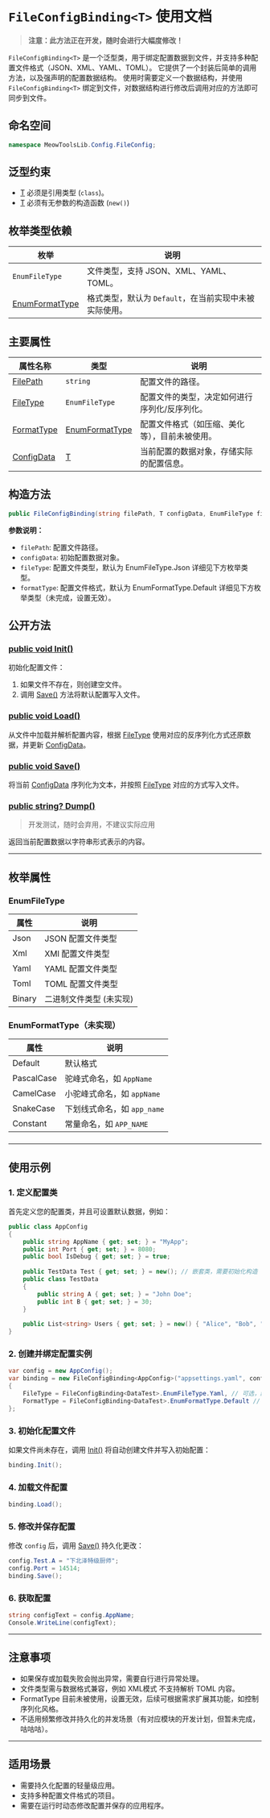 # `FileConfigBinding<T>` 使用文档

> **注意：此方法正在开发，随时会进行大幅度修改！**

`FileConfigBinding<T>` 是一个泛型类，用于绑定配置数据到文件，并支持多种配置文件格式（JSON、XML、YAML、TOML）。
它提供了一个封装后简单的调用方法，以及强声明的配置数据结构。
使用时需要定义一个数据结构，并使用 `FileConfigBinding<T>` 绑定到文件，对数据结构进行修改后调用对应的方法即可同步到文件。

## 命名空间
```csharp
namespace MeowToolsLib.Config.FileConfig;
```


## 泛型约束
- [T](file://D:\Studio\.NET\MeowToolsLib\src\MeowToolsLib.Config\FileConfig\FileConfigBinding.cs#L14-L14) 必须是引用类型 (`class`)。
- [T](file://D:\Studio\.NET\MeowToolsLib\src\MeowToolsLib.Config\FileConfig\FileConfigBinding.cs#L14-L14) 必须有无参数的构造函数 (`new()`)

## 枚举类型依赖
| 枚举 | 说明 |
|------|------|
| `EnumFileType` | 文件类型，支持 JSON、XML、YAML、TOML。 |
| [EnumFormatType](file://D:\Studio\.NET\MeowToolsLib\src\MeowToolsLib.Config\FileConfig\EnmuFormatType.cs#L2-L5) | 格式类型，默认为 `Default`，在当前实现中未被实际使用。 |

## 主要属性

| 属性名称 | 类型 | 说明 |
|----------|------|------|
| [FilePath](file://D:\Studio\.NET\MeowToolsLib\src\MeowToolsLib.Config\FileConfig\FileConfigBinding.cs#L8-L8) | `string` | 配置文件的路径。 |
| [FileType](file://D:\Studio\.NET\MeowToolsLib\src\MeowToolsLib.Config\FileConfig\FileConfigBinding.cs#L11-L11) | `EnumFileType` | 配置文件的类型，决定如何进行序列化/反序列化。 |
| [FormatType](file://D:\Studio\.NET\MeowToolsLib\src\MeowToolsLib.Config\FileConfig\FileConfigBinding.cs#L14-L14) | [EnumFormatType](file://D:\Studio\.NET\MeowToolsLib\src\MeowToolsLib.Config\FileConfig\EnmuFormatType.cs#L2-L5) | 配置文件格式（如压缩、美化等），目前未被使用。 |
| [ConfigData](file://D:\Studio\.NET\MeowToolsLib\src\MeowToolsLib.Config\FileConfig\FileConfigBinding.cs#L17-L17) | [T](file://D:\Studio\.NET\MeowToolsLib\src\MeowToolsLib.Config\FileConfig\FileConfigBinding.cs#L14-L14) | 当前配置的数据对象，存储实际的配置信息。 |

## 构造方法

```csharp
public FileConfigBinding(string filePath, T configData, EnumFileType fileType = EnumFileType.Json, EnumFormatType formatType = EnumFormatType.Default)
```

**参数说明：**
- `filePath`: 配置文件路径。
- `configData`: 初始配置数据对象。
- `fileType`: 配置文件类型，默认为 EnumFileType.Json 详细见下方枚举类型。
- `formatType`: 配置文件格式，默认为 EnumFormatType.Default 详细见下方枚举类型（未完成，设置无效）。

## 公开方法

### [public void Init()](file://D:\Studio\.NET\MeowToolsLib\src\MeowToolsLib.Config\FileConfig\FileConfigBinding.cs#L34-L44)
初始化配置文件：
1. 如果文件不存在，则创建空文件。
2. 调用 [Save()](file://D:\Studio\.NET\MeowToolsLib\src\MeowToolsLib.Config\FileConfig\FileConfigBinding.cs#L77-L97) 方法将默认配置写入文件。

### [public void Load()](file://D:\Studio\.NET\MeowToolsLib\src\MeowToolsLib.Config\FileConfig\FileConfigBinding.cs#L49-L72)
从文件中加载并解析配置内容，根据 [FileType](file://D:\Studio\.NET\MeowToolsLib\src\MeowToolsLib.Config\FileConfig\FileConfigBinding.cs#L11-L11) 使用对应的反序列化方式还原数据，并更新 [ConfigData](file://D:\Studio\.NET\MeowToolsLib\src\MeowToolsLib.Config\FileConfig\FileConfigBinding.cs#L17-L17)。

### [public void Save()](file://D:\Studio\.NET\MeowToolsLib\src\MeowToolsLib.Config\FileConfig\FileConfigBinding.cs#L77-L97)
将当前 [ConfigData](file://D:\Studio\.NET\MeowToolsLib\src\MeowToolsLib.Config\FileConfig\FileConfigBinding.cs#L17-L17) 序列化为文本，并按照 [FileType](file://D:\Studio\.NET\MeowToolsLib\src\MeowToolsLib.Config\FileConfig\FileConfigBinding.cs#L11-L11) 对应的方式写入文件。

### [public string? Dump()](file://D:\Studio\.NET\MeowToolsLib\src\MeowToolsLib.Config\FileConfig\FileConfigBinding.cs#L102-L112)
> 开发测试，随时会弃用，不建议实际应用

返回当前配置数据以字符串形式表示的内容。

---

## 枚举属性

### EnumFileType

| 属性     | 说明            |
|--------|---------------|
| Json   | JSON 配置文件类型   |
| Xml    | XMl 配置文件类型    | 
| Yaml   | YAML 配置文件类型   |
| Toml   | TOML 配置文件类型   |
| Binary | 二进制文件类型 (未实现) |

### EnumFormatType（未实现）

| 属性         | 说明            |
|------------|---------------|
| Default    | 默认格式          |
| PascalCase | 驼峰式命名，如 `AppName` |
| CamelCase  | 小驼峰式命名，如 `appName` |
| SnakeCase  | 下划线式命名，如 `app_name` |
| Constant   |常量命名，如 `APP_NAME` |


###

---

## 使用示例

### 1. 定义配置类
首先定义您的配置类，并且可设置默认数据，例如：

```csharp
public class AppConfig
{
    public string AppName { get; set; } = "MyApp";
    public int Port { get; set; } = 8080;
    public bool IsDebug { get; set; } = true;
    
    public TestData Test { get; set; } = new(); // 嵌套类，需要初始化构造
    public class TestData
    {
        public string A { get; set; } = "John Doe";
        public int B { get; set; } = 30;
    }
    
    public List<string> Users { get; set; } = new() { "Alice", "Bob", "Charlie" }; // 可存储列表等数据类型
}
```


### 2. 创建并绑定配置实例
```csharp
var config = new AppConfig();
var binding = new FileConfigBinding<AppConfig>("appsettings.yaml", config);
{
    FileType = FileConfigBinding<DataTest>.EnumFileType.Yaml, // 可选，默认json
    FormatType = FileConfigBinding<DataTest>.EnumFormatType.Default // 暂未实现
};
```


### 3. 初始化配置文件
如果文件尚未存在，调用 [Init()](file://D:\Studio\.NET\MeowToolsLib\src\MeowToolsLib.Config\FileConfig\FileConfigBinding.cs#L34-L44) 将自动创建文件并写入初始配置：
```csharp
binding.Init();
```


### 4. 加载文件配置
```csharp
binding.Load();
```


### 5. 修改并保存配置
修改 `config` 后，调用 [Save()](file://D:\Studio\.NET\MeowToolsLib\src\MeowToolsLib.Config\FileConfig\FileConfigBinding.cs#L77-L97) 持久化更改：
```csharp
config.Test.A = "下北泽特级厨师";
config.Port = 14514;
binding.Save();
```


### 6. 获取配置
```csharp
string configText = config.AppName;
Console.WriteLine(configText);
```


---

## 注意事项
- 如果保存或加载失败会抛出异常，需要自行进行异常处理。
- 文件类型需与数据格式兼容，例如 XML模式 不支持解析 TOML 内容。
- FormatType 目前未被使用，设置无效，后续可根据需求扩展其功能，如控制序列化风格。
- 不适用频繁修改并持久化的并发场景（有对应模块的开发计划，但暂未完成，咕咕咕）。

---

## 适用场景
- 需要持久化配置的轻量级应用。
- 支持多种配置文件格式的项目。
- 需要在运行时动态修改配置并保存的应用程序。
